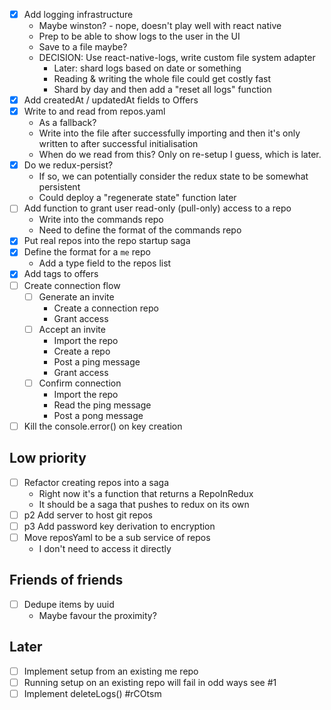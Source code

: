 - [x] Add logging infrastructure
  - Maybe winston? - nope, doesn't play well with react native
  - Prep to be able to show logs to the user in the UI
  - Save to a file maybe?
  - DECISION: Use react-native-logs, write custom file system adapter
    - Later: shard logs based on date or something
    - Reading & writing the whole file could get costly fast
    - Shard by day and then add a "reset all logs" function
- [x] Add createdAt / updatedAt fields to Offers
- [x] Write to and read from repos.yaml
  - As a fallback?
  - Write into the file after successfully importing and then it's only
    written to after successful initialisation
  - When do we read from this? Only on re-setup I guess, which is later.
- [x] Do we redux-persist?
  - If so, we can potentially consider the redux state to be somewhat persistent
  - Could deploy a "regenerate state" function later
- [ ] Add function to grant user read-only (pull-only) access to a repo
  - Write into the commands repo
  - Need to define the format of the commands repo
- [x] Put real repos into the repo startup saga
- [x] Define the format for a `me` repo
  - Add a type field to the repos list
- [x] Add tags to offers
- [ ] Create connection flow
  - [ ] Generate an invite
    - Create a connection repo
    - Grant access
  - [ ] Accept an invite
    - Import the repo
    - Create a repo
    - Post a ping message
    - Grant access
  - [ ] Confirm connection
    - Import the repo
    - Read the ping message
    - Post a pong message
- [ ] Kill the console.error() on key creation

## Low priority

- [ ] Refactor creating repos into a saga
  - Right now it's a function that returns a RepoInRedux
  - It should be a saga that pushes to redux on its own
- [ ] p2 Add server to host git repos
- [ ] p3 Add password key derivation to encryption
- [ ] Move reposYaml to be a sub service of repos
  - I don't need to access it directly

## Friends of friends

- [ ] Dedupe items by uuid
  - Maybe favour the proximity?

## Later

- [ ] Implement setup from an existing me repo
- [ ] Running setup on an existing repo will fail in odd ways see #1
- [ ] Implement deleteLogs() #rCOtsm
